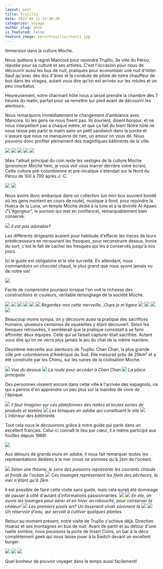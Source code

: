 ```yaml
---
layout: post
title: Trujillo
date: 2022-09-11 22:30:28
categories: voyage
author_slug: anne
is_featured: false
feature_image: peru/trujillo/chan11.jpg
---
```


Immersion dans la culture Moche.

Nous quittons à regret Mancora pour rejoindre Trujillo, 3e ville du Pérou, réputée pour sa culture et ses artistes. C'est l'occasion pour nous de découvrir aussi les bus de nuit, pratiques pour économiser une nuit d'hôtel. Sauf qu'avec des dos d'ânes et la conduite de pilote de notre chauffeur de bus dans les virages, autant vous dire qu'on est arrivés sur les rotules et un peu courbatus.

Heureusement, notre charmant hôte nous a laissé prendre la chambre dès 7 heures du matin, parfait pour se remettre sur pied avant de découvrir les alentours. 

Nous remarquons immédiatement le changement d'ambiance avec Mancora. Ici les gens ne nous fixent pas. Ils sourient, disent bonjour, et ne nous interpellent pas à chaque mètre, et que ça fait du bien! Notre hôte ne nous laisse pas partir le matin sans un petit sandwich dans la poche et s'assure que nous ne manquions de rien, un amour on vous dit. Nous pouvons donc profiter pleinement des magnifiques bâtiments de la ville. 

![](img//peru/trujillo/ville1.jpg)
![](img//peru/trujillo/ville2.jpg)
![](img//peru/trujillo/ville3.jpg)
![](img//peru/trujillo/ville4.jpg)
![](img//peru/trujillo/ville5.jpg)

Mais l'attrait principal du coin reste les vestiges de la culture Moche (prononcer Moché hein, je vous voit vous marrer derrière votre écran). Cette culture pré-colombienne et pré-incaïque s'étendait sur le Nord du Pérou de 100 à 700 après J.-C.

![](img//peru/trujillo/luna2.jpg)
![](img//peru/trujillo/luna7.jpg)

Nous avons donc embarqué dans un collectivo (un mini bus souvent bondé où les gens montent en cours de route), musique à fond, pour rejoindre la Hueca de la Luna, un temple Moche dédié à la lune et à la divinité AI-Apaec ("L'égorgeur", le surnom qui met en confiance), remarquablement bien conservé.

![](img//peru/trujillo/luna13.jpg)
*Il est pas adorable?*

Les différents dirigeants avaient pour habitude d'effacer les traces de leurs prédécesseurs en recouvrant les fresques, pour reconstruire dessus. Ironie du sort, c'est le fait de cacher les fresques qui les a conservés jusqu'à nos jours.

Ici le guide est obligatoire et le site surveillé. En attendant, nous commandons un chocolat chaud, le plus grand que nous ayons jamais vu de notre vie!

![](img//peru/trujillo/luna1.jpg)

Facile de comprendre pourquoi lorsque l'on voit la richesse des constructions et couleurs, véritable témoignage de la société Moche. 

![](img//peru/trujillo/luna4.jpg)
![](img//peru/trujillo/luna6.jpg)
![](img//peru/trujillo/luna11.jpg)
![](img//peru/trujillo/luna12.jpg)
![](img//peru/trujillo/luna3.jpg)
![](img//peru/trujillo/luna5.jpg)
*Regardez-moi cette merveille...Oups je m'égare*
![](img//peru/trujillo/luna8.jpg)
![](img//peru/trujillo/luna9.jpg)
![](img//peru/trujillo/luna10.jpg)
![](img//peru/trujillo/luna14.jpg)

Beaucoup moins sympa, on y découvre aussi la pratique des sacrifices humains, plusieurs centaines de squelettes y étant découvert. Selon les fresques retrouvées, il semblerait que la pratique consistait à se faire affronter deux équipes. Celle qui se faisait capturer était sacrifiée. Autant vous dire qu'on ne verra plus jamais le jeu du chat de la même manière.

Deuxième merveille aux alentours de Trujillo: Chan Chan, la plus grande ville pré-colombienne d'Amérique du Sud. Elle mesurait près de 20km² et a été construite par les Chimu, sur les ruines de la civilisation Moche. 

![](img//peru/trujillo/chan16.jpg)
*Vue du dessus*
![](img//peru/trujillo/chan1.jpg)
*La route pour accéder à Chan Chan*
![](img//peru/trujillo/chan2.jpg)
*La place principale*

Des personnes vivaient encore dans cette ville à l'arrivée des espagnols, ce qui a permis d'en apprendre un peu plus sur la manière de vivre de l'époque. 

![](img//peru/trujillo/chan12.jpg)
*Il faut imaginer sur ces plateformes des nattes et toutes sortes de produits et textiles*
![](img//peru/trujillo/chan14.jpg)
*Les brisques en adobe qui constituent le site*
![](img//peru/trujillo/chan6.jpg)
*L'intérieur des bâtiments*

Tout cela nous le découvrons grâce à notre guide qui parle dans un excellent français. Celui-ci connaît le lieu par cœur, il a même participé aux fouilles depuis 1968! 

![](img//peru/trujillo/chan5.jpg)

Aux détours de grands murs en adobe, il nous fait remarquer toutes les représentations dédiées à la mer (nous ne sommes qu'à 2km de l'océan).

![](img//peru/trujillo/chan3.jpg)
*Selon une théorie, le sens des poissons représente les courants chauds et froids de l'océan*
![](img//peru/trujillo/chan4.jpg)
*Ces losanges représentent les filets des pêcheurs, la mer n'étant qu'à 2km*

Il est possible de faire cette visite sans guide, mais cela aurait été dommage de passer à côté d'autant d'informations passionnantes.
![](img//peru/trujillo/chan7.jpg)
![](img//peru/trujillo/chan8.jpg)
*En été, on ouvre les losanges pour aérer et en hiver on rebouche, pour conserver la chaleur!*
![](img//peru/trujillo/chan9.jpg)
*Les premiers pixels art? Un tisserand vivait sûrement là*
![](img//peru/trujillo/chan10.jpg)
![](img//peru/trujillo/chan13.jpg)
*Un réservoir d'eau, qui servait à cultiver quelques plantes*

Retour au moment présent, notre visite de Trujillo s'achève déjà. Direction Huaraz et ses montagnes en bus de nuit. Avant de partir et au détour d'une ruelle sombre, nous poussons la porte de Insert Coins, un bar à la déco complètement geek qui nous laisse jouer à la Switch devant un excellent burger.

![](img//peru/trujillo/game1.jpg)
![](img//peru/trujillo/game2.jpg)
![](img//peru/trujillo/game3.jpg)

Quel bonheur de pouvoir voyager dans le temps aussi facilement!
